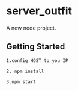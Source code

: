 # server_outfit

A new node project.

## Getting Started

    1.config HOST to you IP

    2. npm install

    3.npm start